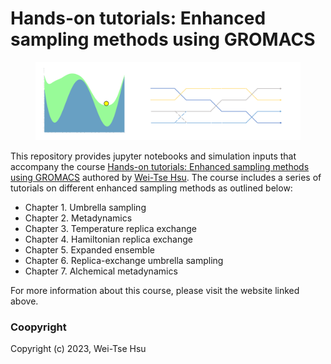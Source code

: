 Hands-on tutorials: Enhanced sampling methods using GROMACS
===========================================================
<figure id="sampling_">
  <center>
  <img src=enhanced_sampling.png>
  </center>
  <figcaption> </figcaption>
</figure>

This repository provides jupyter notebooks and simulation inputs that accompany the course [Hands-on tutorials: Enhanced sampling methods using GROMACS](https://weitsehsu.com/course/enhanced_sampling/) authored by [Wei-Tse Hsu](https://weitsehsu.com/). The course includes a series of tutorials on different enhanced sampling methods as outlined below:
- Chapter 1. Umbrella sampling
- Chapter 2. Metadynamics
- Chapter 3. Temperature replica exchange
- Chapter 4. Hamiltonian replica exchange
- Chapter 5. Expanded ensemble
- Chapter 6. Replica-exchange umbrella sampling
- Chapter 7. Alchemical metadynamics

For more information about this course, please visit the website linked above.

### Coopyright
Copyright (c) 2023, Wei-Tse Hsu

